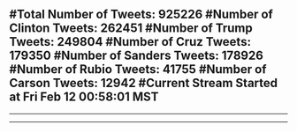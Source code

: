 #Total Number of Tweets: 925226 
#Number of Clinton Tweets: 262451
#Number of Trump Tweets: 249804
#Number of Cruz Tweets: 179350
#Number of Sanders Tweets: 178926
#Number of Rubio Tweets: 41755
#Number of Carson Tweets: 12942
#Current Stream Started at Fri Feb 12 00:58:01 MST
---
---
---
